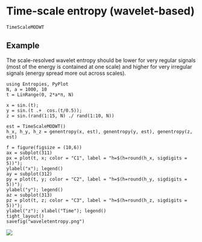 # Time-scale entropy (wavelet-based)

```@docs
TimeScaleMODWT
```

## Example

The scale-resolved wavelet entropy should be lower for very regular signals (most of the 
energy is contained at one scale) and higher for very irregular signals (energy spread
more out across scales).

```@example
using Entropies, PyPlot
N, a = 1000, 10
t = LinRange(0, 2*a*π, N)

x = sin.(t);
y = sin.(t .+  cos.(t/0.5));
z = sin.(rand(1:15, N) ./ rand(1:10, N))

est = TimeScaleMODWT()
h_x, h_y, h_z = genentropy(x, est), genentropy(y, est), genentropy(z, est)

f = figure(figsize = (10,6))
ax = subplot(311)
px = plot(t, x; color = "C1", label = "h=$(h=round(h_x, sigdigits = 5))"); 
ylabel("x"); legend()
ay = subplot(312)
py = plot(t, y; color = "C2", label = "h=$(h=round(h_y, sigdigits = 5))"); 
ylabel("y"); legend()
az = subplot(313)
pz = plot(t, z; color = "C3", label = "h=$(h=round(h_z, sigdigits = 5))"); 
ylabel("z"); xlabel("Time"); legend()
tight_layout()
savefig("waveletentropy.png")
```

![](waveletentropy.png)